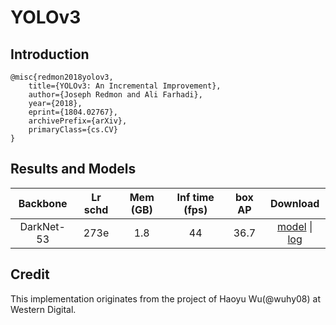 # YOLOv3

## Introduction
```
@misc{redmon2018yolov3,
    title={YOLOv3: An Incremental Improvement},
    author={Joseph Redmon and Ali Farhadi},
    year={2018},
    eprint={1804.02767},
    archivePrefix={arXiv},
    primaryClass={cs.CV}
}
```

## Results and Models

|    Backbone     | Lr schd | Mem (GB) | Inf time (fps) | box AP | Download |
| :-------------: | :-----: | :------: | :------------: | :----: |:--------:|
|   DarkNet-53    |  273e   |   1.8    |      44        |  36.7  | [model](https://drive.google.com/drive/folders/1NzQ5LwBaYPlu1gywnRAViNz70NV9743O?usp=sharing) &#124; [log]() |


## Credit
This implementation originates from the project of Haoyu Wu(@wuhy08) at Western Digital.
